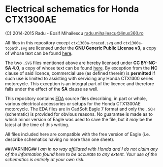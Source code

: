 # Electrical schematics for Honda CTX1300AE

(C) 2014-2015 Radu - Eosif Mihailescu <radu.mihailescu@linux360.ro>

All files in this repository except `ctx1300a-traced.svg` and
`ctx1300a-topath.svg` are licensed under the **GNU Generic Public License v3**,
a copy of whose text can be found [here](http://www.gnu.org/licenses/gpl-3.0-standalone.html).

The two `.SVG` files mentioned above are hereby licensed under
**CC BY-NC-SA 4.0**, a copy of whose text can be found [here](http://creativecommons.org/licenses/by-nc-sa/4.0/legalcode).
By exception from the **NC** clause of said licence, commercial use (as defined
therein) is **permitted** if such use is limited to assisting with servicing
any Honda CTX1300 series motorcycle. This exception is an integral part of the
licence and therefore falls under the effect of the **SA** clause as well.

This repository contains [EDA](http://en.wikipedia.org/wiki/Electronic_design_automation)
source files describing, in part or whole, various electrical accessories or
setups for the Honda CTX1300AE motorcycle. The EDA files are in CadSoft Eagle 7
format and only the `.SCH` (schematic) is provided for obvious reasons. No
guarantee is made as to which minor version of Eagle was used to save the file,
but it *may* be the latest at the time of this writing.

All files included here are compatible with the free version of Eagle (i.e.
describe schematics having no more than one sheet).

##WARNING##
*I am in no way affiliated with Honda and I do not claim any of the information
found here to be accurate to any extent. Your use of the schematics is entirely
at your own risk.*
